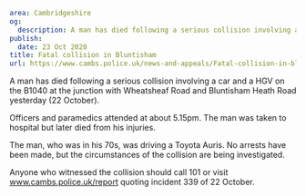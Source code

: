 ```yaml
area: Cambridgeshire
og:
  description: A man has died following a serious collision involving a car and a HGV on the B1040 at the junction with Wheatsheaf Road and Bluntisham Heath Road yesterday (22 October).
publish:
  date: 23 Oct 2020
title: Fatal collision in Bluntisham
url: https://www.cambs.police.uk/news-and-appeals/Fatal-collision-in-bluntisham
```

A man has died following a serious collision involving a car and a HGV on the B1040 at the junction with Wheatsheaf Road and Bluntisham Heath Road yesterday (22 October).

Officers and paramedics attended at about 5.15pm. The man was taken to hospital but later died from his injuries.

The man, who was in his 70s, was driving a Toyota Auris. No arrests have been made, but the circumstances of the collision are being investigated.

Anyone who witnessed the collision should call 101 or visit www.cambs.police.uk/report quoting incident 339 of 22 October.
